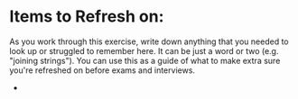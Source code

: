 # Items to Refresh on:

As you work through this exercise, write down anything that you needed to look up or struggled to remember here. It can be just a word or two (e.g. "joining strings"). You can use this as a guide of what to make extra sure you're refreshed on before exams and interviews.

- 